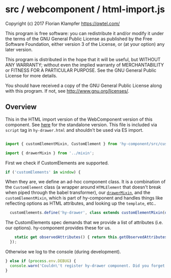 # src / webcomponent / html-import.js
Copyright (c) 2017 Florian Klampfer <https://qwtel.com/>

This program is free software: you can redistribute it and/or modify
it under the terms of the GNU General Public License as published by
the Free Software Foundation, either version 3 of the License, or
(at your option) any later version.

This program is distributed in the hope that it will be useful,
but WITHOUT ANY WARRANTY; without even the implied warranty of
MERCHANTABILITY or FITNESS FOR A PARTICULAR PURPOSE.  See the
GNU General Public License for more details.

You should have received a copy of the GNU General Public License
along with this program.  If not, see <http://www.gnu.org/licenses/>.

## Overview
This in the HTML import version of the WebComponent version of this component.
See [here](index.md) for the standalone version.
This file is included via `script` tag in `hy-drawer.html` and shouldn't be used via ES import.


```js

import { customElementMixin, CustomElement } from 'hy-component/src/custom-element';

import { drawerMixin } from '../mixin';
```

First we check if CustomElements are supported.


```js
if ('customElements' in window) {
```

When they are, we define an ad-hoc component class.
It is a combination of the `CustomElement` class (a wrapper around `HTMLElement` that
doesn't break when piped through the babel transformer),
our [`drawerMixin`](../mixin/index.md),
and the `customElementMixin`, which is part of hy-component and handles things like
reflecting options as HTML attributes, and looking up the `template`, etc..


```js
  customElements.define('hy-drawer', class extends customElementMixin(drawerMixin(CustomElement)) {
```

The CustomElements spec demands that we provide a list of attributes (i.e. our options).
hy-component provides these for us.


```js
    static get observedAttributes() { return this.getObservedAttributes(); }
  });
```

Otherwise we log to the console (during development).


```js
} else if (process.env.DEBUG) {
  console.warn('Couldn\'t register hy-drawer component. Did you forget to include a WebComponents polyfill?');
}
```


